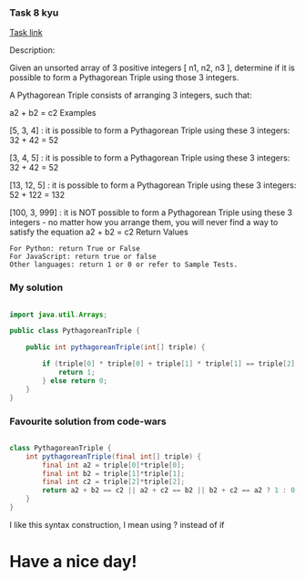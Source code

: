 ### Task 8 kyu

[Task link](https://www.codewars.com/kata/5951d30ce99cf2467e000013/)

Description:

Given an unsorted array of 3 positive integers [ n1, n2, n3 ], determine if it is possible to form a Pythagorean Triple using those 3 integers.

A Pythagorean Triple consists of arranging 3 integers, such that:

a2 + b2 = c2
Examples

[5, 3, 4] : it is possible to form a Pythagorean Triple using these 3 integers: 32 + 42 = 52

[3, 4, 5] : it is possible to form a Pythagorean Triple using these 3 integers: 32 + 42 = 52

[13, 12, 5] : it is possible to form a Pythagorean Triple using these 3 integers: 52 + 122 = 132

[100, 3, 999] : it is NOT possible to form a Pythagorean Triple using these 3 integers - no matter how you arrange them, you will never find a way to satisfy the equation a2 + b2 = c2
Return Values

    For Python: return True or False
    For JavaScript: return true or false
    Other languages: return 1 or 0 or refer to Sample Tests.






### My solution

```Java

import java.util.Arrays;

public class PythagoreanTriple {

    public int pythagoreanTriple(int[] triple) {

        if (triple[0] * triple[0] + triple[1] * triple[1] == triple[2] * triple[2] | triple[0] * triple[0] + triple[2] * triple[2] == triple[1] * triple[1] || triple[2] * triple[2] + triple[1] * triple[1] == triple[0] * triple[0]) {
            return 1;
        } else return 0;
    }
}

```

### Favourite solution from code-wars

```Java

class PythagoreanTriple {
    int pythagoreanTriple(final int[] triple) {
        final int a2 = triple[0]*triple[0];
        final int b2 = triple[1]*triple[1];
        final int c2 = triple[2]*triple[2];
        return a2 + b2 == c2 || a2 + c2 == b2 || b2 + c2 == a2 ? 1 : 0;
    }
}

```

I like this syntax construction, I mean using ? instead of if

# Have a nice day!